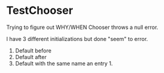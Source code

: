 # TestChooser

Trying to figure out WHY/WHEN Chooser throws a null error.

I have 3 different initializations but done "seem" to error.
1.  Default before
2.  Default after
3.  Default with the same name an entry 1.

